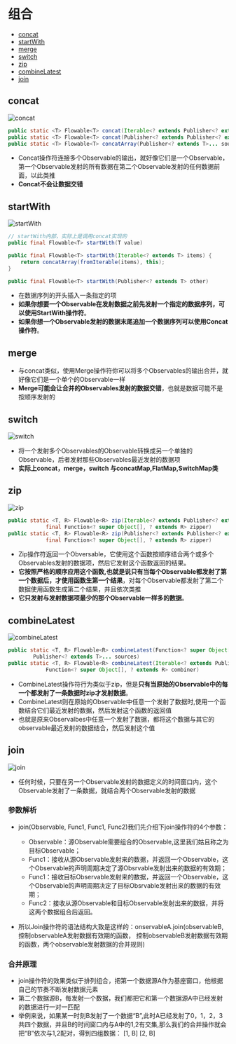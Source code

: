 # 组合

- [concat](#concat)
- [startWith](#startwith)
- [merge](#merge)
- [switch](#switch)
- [zip](#zip)
- [combineLatest](#combinelatest)
- [join](#join)

## concat

![concat](../../image-resources/rxjava/concat.png)

```java
public static <T> Flowable<T> concat(Iterable<? extends Publisher<? extends T>> sources)
public static <T> Flowable<T> concat(Publisher<? extends Publisher<? extends T>> sources)
public static <T> Flowable<T> concatArray(Publisher<? extends T>... sources)
```

- Concat操作符连接多个Observable的输出，就好像它们是一个Observable，第一个Observable发射的所有数据在第二个Observable发射的任何数据前面，以此类推
- **Concat不会让数据交错**

## startWith

![startWith](../../image-resources/rxjava/startWith.png)

```java
// startWith内部，实际上是调用concat实现的
public final Flowable<T> startWith(T value)

public final Flowable<T> startWith(Iterable<? extends T> items) {
    return concatArray(fromIterable(items), this);
}

public final Flowable<T> startWith(Publisher<? extends T> other)

```

- 在数据序列的开头插入一条指定的项
- **如果你想要一个Observable在发射数据之前先发射一个指定的数据序列，可以使用StartWith操作符**。
- **如果你想一个Observable发射的数据末尾追加一个数据序列可以使用Concat操作符**。

## merge

- 与concat类似，使用Merge操作符你可以将多个Observables的输出合并，就好像它们是一个单个的Observable一样
- **Merge可能会让合并的Observables发射的数据交错**，也就是数据可能不是按顺序发射的

## switch

![switch](../../image-resources/rxjava/switch.c.png)

- 将一个发射多个Observables的Observable转换成另一个单独的Observable，后者发射那些Observables最近发射的数据项
- **实际上concat，merge，switch 与concatMap,FlatMap,SwitchMap类**

## zip

![zip](../../image-resources/rxjava/zip.c.png)

```java
public static <T, R> Flowable<R> zip(Iterable<? extends Publisher<? extends T>> sources,
            final Function<? super Object[], ? extends R> zipper)
public static <T, R> Flowable<R> zip(Publisher<? extends Publisher<? extends T>> sources,
            final Function<? super Object[], ? extends R> zipper)
```

- Zip操作符返回一个Obversable，它使用这个函数按顺序结合两个或多个Observables发射的数据项，然后它发射这个函数返回的结果。
- **它按照严格的顺序应用这个函数,也就是说只有当每个Observable都发射了第一个数据后，才使用函数生第一个结果**，对每个Observable都发射了第二个数据使用函数生成第二个结果，并且依次类推
- **它只发射与发射数据项最少的那个Observable一样多的数据**。

## combineLatest

![combineLatest](../../image-resources/rxjava/combineLatest.c.png)

```java
public static <T, R> Flowable<R> combineLatest(Function<? super Object[], ? extends R> combiner,
        Publisher<? extends T>... sources)
public static <T, R> Flowable<R> combineLatest(Iterable<? extends Publisher<? extends T>> sources,
            Function<? super Object[], ? extends R> combiner)
```

- CombineLatest操作符行为类似于zip，但是**只有当原始的Observable中的每一个都发射了一条数据时zip才发射数据**。
- CombineLatest则在原始的Observable中任意一个发射了数据时,使用一个函数结合它们最近发射的数据，然后发射这个函数的返回值
- 也就是原来Observalbes中任意一个发射了数据，都将这个数据与其它的observable最近发射的数据结合，然后发射这个值

## join

![join](../../image-resources/rxjava/join.c.png)

- 任何时候，只要在另一个Observable发射的数据定义的时间窗口内，这个Observable发射了一条数据，就结合两个Observable发射的数据

### 参数解析

- join(Observable, Func1, Func1, Func2)我们先介绍下join操作符的4个参数：
    - Observable：源Observable需要组合的Observable,这里我们姑且称之为目标Observable；
    - Func1：接收从源Observable发射来的数据，并返回一个Observable，这个Observable的声明周期决定了源Obsrvable发射出来的数据的有效期；
    - Func1：接收目标Observable发射来的数据，并返回一个Observable，这个Observable的声明周期决定了目标Obsrvable发射出来的数据的有效期；
    - Func2：接收从源Observable和目标Observable发射出来的数据，并将这两个数据组合后返回。

- 所以Join操作符的语法结构大致是这样的：onservableA.join(observableB, 控制observableA发射数据有效期的函数， 控制observableB发射数据有效期的函数，两个observable发射数据的合并规则)

### 合并原理

- join操作符的效果类似于排列组合，把第一个数据源A作为基座窗口，他根据自己的节奏不断发射数据元素
- 第二个数据源B，每发射一个数据，我们都把它和第一个数据源A中已经发射的数据进行一对一匹配
- 举例来说，如果某一时刻B发射了一个数据“B”,此时A已经发射了0，1，2，3共四个数据，并且B的时间窗口内与A中的1,2有交集,那么我们的合并操作就会把“B”依次与1,2配对，得到四组数据： [1, B] [2, B]